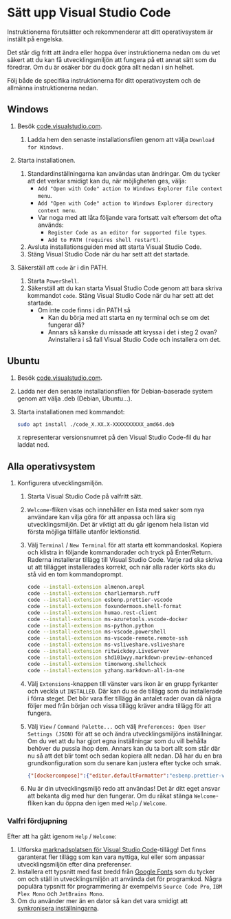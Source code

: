 # Sätt upp Visual Studio Code

Instruktionerna förutsätter och rekommenderar att ditt operativsystem är inställt på engelska.

Det står dig fritt att ändra eller hoppa över instruktionerna nedan om du vet säkert att du kan få utvecklingsmiljön att fungera på ett annat sätt som du föredrar. Om du är osäker bör du dock göra allt nedan i sin helhet.

Följ både de specifika instruktionerna för ditt operativsystem och de allmänna instruktionerna nedan.

## Windows

1. Besök [code.visualstudio.com][1].
    1. Ladda hem den senaste installationsfilen genom att välja `Download for Windows`.
2. Starta installationen.
    1. Standardinställningarna kan användas utan ändringar. Om du tycker att det verkar smidigt kan du, när möjligheten ges, välja:
        - `Add "Open with Code" action to Windows Explorer file context menu`.
        - `Add "Open with Code" action to Windows Explorer directory context menu`.
        - Var noga med att låta följande vara fortsatt valt eftersom det ofta används:
            - `Register Code as an editor for supported file types`.
            - `Add to PATH (requires shell restart)`.
    2. Avsluta installationsguiden med att starta Visual Studio Code.
    3. Stäng Visual Studio Code när du har sett att det startade.

3. Säkerställ att `code` är i din PATH.
    1. Starta `PowerShell`.
    2. Säkerställ att du kan starta Visual Studio Code genom att bara skriva kommandot `code`. Stäng Visual Studio Code när du har sett att det startade.
        - Om inte code finns i din PATH så
            - Kan du börja med att starta en ny terminal och se om det fungerar då?
            - Annars så kanske du missade att kryssa i det i steg 2 ovan? Avinstallera i så fall Visual Studio Code och installera om det.

## Ubuntu

1. Besök [code.visualstudio.com][1].
2. Ladda ner den senaste installationsfilen för Debian-baserade system genom att välja .deb (Debian, Ubuntu...).
3. Starta installationen med kommandot:

    ```bash
    sudo apt install ./code_X.XX.X-XXXXXXXXXX_amd64.deb
    ```

    `X` representerar versionsnumret på den Visual Studio Code-fil du har laddat ned.

## Alla operativsystem

1. Konfigurera utvecklingsmiljön.
    1. Starta Visual Studio Code på valfritt sätt.
    2. `Welcome`-fliken visas och innehåller en lista med saker som nya användare kan vilja göra för att anpassa och lära sig utvecklingsmiljön. Det är viktigt att du går igenom hela listan vid första möjliga tillfälle utanför lektionstid.
    3. Välj `Terminal` / `New Terminal` för att starta ett kommandoskal. Kopiera och klistra in följande kommandorader och tryck på Enter/Return. Raderna installerar tillägg till Visual Studio Code. Varje rad ska skriva ut att tillägget installerades korrekt, och när alla rader körts ska du stå vid en tom kommandoprompt.

        ```bash
        code --install-extension almenon.arepl
        code --install-extension charliermarsh.ruff
        code --install-extension esbenp.prettier-vscode
        code --install-extension foxundermoon.shell-format
        code --install-extension humao.rest-client
        code --install-extension ms-azuretools.vscode-docker
        code --install-extension ms-python.python
        code --install-extension ms-vscode.powershell
        code --install-extension ms-vscode-remote.remote-ssh
        code --install-extension ms-vsliveshare.vsliveshare
        code --install-extension ritwickdey.LiveServer
        code --install-extension shd101wyy.markdown-preview-enhanced
        code --install-extension timonwong.shellcheck
        code --install-extension yzhang.markdown-all-in-one
        ```

    4. Välj `Extensions`-knappen till vänster vars ikon är en grupp fyrkanter och veckla ut `INSTALLED`. Där kan du se de tillägg som du installerade i förra steget. Det bör vara fler tillägg än antalet rader ovan då några följer med från början och vissa tillägg kräver andra tillägg för att fungera.

    5. Välj `View` / `Command Palette...` och välj `Preferences: Open User Settings (JSON)` för att se och ändra utvecklingsmiljöns inställningar. Om du vet att du har gjort egna inställningar som du vill behålla behöver du pussla ihop dem. Annars kan du ta bort allt som står där nu så att det blir tomt och sedan kopiera allt nedan. Då har du en bra grundkonfiguration som du senare kan justera efter tycke och smak.

        ```json
        {"[dockercompose]":{"editor.defaultFormatter":"esbenp.prettier-vscode"},"[javascript]":{"editor.defaultFormatter":"esbenp.prettier-vscode"},"[javascriptreact]":{"editor.defaultFormatter":"esbenp.prettier-vscode"},"[json]":{"editor.defaultFormatter":"esbenp.prettier-vscode"},"[jsonc]":{"editor.defaultFormatter":"esbenp.prettier-vscode"},"[jsonl]":{"editor.defaultFormatter":"esbenp.prettier-vscode"},"[markdown]":{"editor.wordWrap":"bounded","editor.wordWrapColumn":80,"editor.tabSize":4,"editor.defaultFormatter":"yzhang.markdown-all-in-one"},"[powershell]":{"editor.defaultFormatter":"ms-vscode.powershell"},"[python]":{"editor.codeActionsOnSave":{"source.organizeImports.ruff":"always"},"editor.defaultFormatter":"charliermarsh.ruff"},"[shellscript]":{"editor.defaultFormatter":"foxundermoon.shell-format","editor.insertSpaces":false},"[typescript]":{"editor.defaultFormatter":"esbenp.prettier-vscode"},"[typescriptreact]":{"editor.defaultFormatter":"esbenp.prettier-vscode"},"[yaml]":{"editor.defaultFormatter":"esbenp.prettier-vscode"},"editor.acceptSuggestionOnEnter":"off","editor.bracketPairColorization.independentColorPoolPerBracketType":true,"editor.cursorStyle":"block","editor.defaultFormatter":"foxundermoon.shell-format","editor.formatOnSave":true,"editor.inlineSuggest.enabled":false,"editor.minimap.enabled":false,"explorer.confirmDelete":false,"explorer.confirmDragAndDrop":false,"explorer.excludeGitIgnore":false,"files.autoSave":"onFocusChange","files.insertFinalNewline":true,"files.trimTrailingWhitespace":true,"git.autofetch":true,"git.confirmSync":false,"git.enableSmartCommit":true,"git.openRepositoryInParentFolders":"never","github.copilot.enable":{"*":false},"json.format.enable":false}
        ```

    6. Nu är din utvecklingsmiljö redo att användas! Det är ditt eget ansvar att bekanta dig med hur den fungerar. Om du råkat stänga `Welcome`-fliken kan du öppna den igen med `Help` / `Welcome`.

### Valfri fördjupning

Efter att ha gått igenom `Help` / `Welcome`:

1. Utforska [marknadsplatsen för Visual Studio Code][2]-tillägg! Det finns garanterat fler tillägg som kan vara nyttiga, kul eller som anpassar utvecklingsmiljön efter dina preferenser.
2. Installera ett typsnitt med fast bredd från [Google Fonts][3] som du tycker om och ställ in utvecklingsmiljön att använda det för programkod. Några populära typsnitt för programmering är exempelvis `Source Code Pro`, `IBM Plex Mono` och `JetBrains Mono`.
3. Om du använder mer än en dator så kan det vara smidigt att [synkronisera inställningarna][4].

[1]: https://code.visualstudio.com/
[2]: https://marketplace.visualstudio.com/VSCode
[3]: https://fonts.google.com/?preview.size=16&classification=Monospace&sort=popularity
[4]: https://code.visualstudio.com/docs/editor/settings-sync
